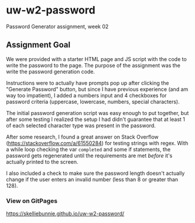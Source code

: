 # uw-w2-password
Password Generator assignment, week 02

## Assignment Goal
We were provided with a starter HTML page and JS script with the code to write the password to the page. The purpose of the assignment was the write the password generation code.

Instructions were to actually have prompts pop up after clicking the "Generate Password" button, but since I have previous experience (and am way too impatient), I added a numbers input and 4 checkboxes for password criteria (uppercase, lowercase, numbers, special characters).

The initial password generation script was easy enough to put together, but after some testing I realized the setup I had didn't guarantee that at least 1 of each selected character type was present in the password.

After some research, I found a great answer on Stack Overflow (https://stackoverflow.com/a/61550284) for testing strings with regex. With a while loop checking the var `completed` and some if statements, the password gets regenerated until the requirements are met *before* it's actually printed to the screen.

I also included a check to make sure the password length doesn't actually change if the user enters an invalid number (less than 8 or greater than 128).

### View on GitPages
https://skelliebunnie.github.io/uw-w2-password/
